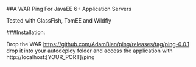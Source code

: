 ##A WAR Ping For JavaEE 6+ Application Servers

Tested with GlassFish, TomEE and Wildfly

###Installation:

Drop the WAR https://github.com/AdamBien/ping/releases/tag/ping-0.0.1 drop it into your autodeploy folder and access the application with http://localhost:[YOUR_PORT]/ping

